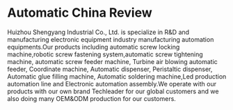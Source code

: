 # Automatic China Review

Huizhou Shengyang Industrial Co., Ltd. is specialize in R&D and manufacturing electronic equipment industry manufacturing automation equipments.Our products including automatic screw locking machine,robotic screw fastening system,automatic screw tightening machine, automatic screw feeder machine, Turbine air blowing automatic feeder, Coordinate machine, Automatic dispenser, Peristaltic dispenser, Automatic glue filling machine, Automatic soldering machine,Led production automation line and Electronic automation assembly.We operate with our products with our own brand Techleader for our global customers and we also doing many OEM&ODM production for our customers.

